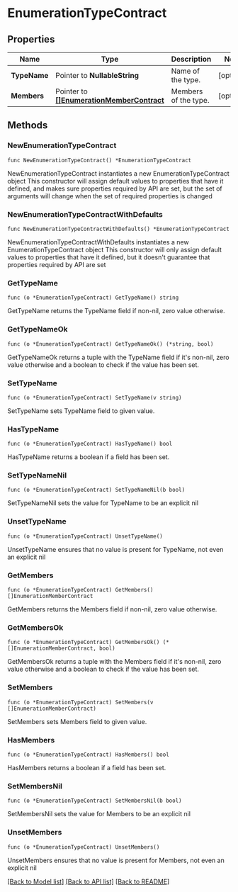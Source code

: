 # EnumerationTypeContract

## Properties

Name | Type | Description | Notes
------------ | ------------- | ------------- | -------------
**TypeName** | Pointer to **NullableString** | Name of the type. | [optional] 
**Members** | Pointer to [**[]EnumerationMemberContract**](EnumerationMemberContract.md) | Members of the type. | [optional] 

## Methods

### NewEnumerationTypeContract

`func NewEnumerationTypeContract() *EnumerationTypeContract`

NewEnumerationTypeContract instantiates a new EnumerationTypeContract object
This constructor will assign default values to properties that have it defined,
and makes sure properties required by API are set, but the set of arguments
will change when the set of required properties is changed

### NewEnumerationTypeContractWithDefaults

`func NewEnumerationTypeContractWithDefaults() *EnumerationTypeContract`

NewEnumerationTypeContractWithDefaults instantiates a new EnumerationTypeContract object
This constructor will only assign default values to properties that have it defined,
but it doesn't guarantee that properties required by API are set

### GetTypeName

`func (o *EnumerationTypeContract) GetTypeName() string`

GetTypeName returns the TypeName field if non-nil, zero value otherwise.

### GetTypeNameOk

`func (o *EnumerationTypeContract) GetTypeNameOk() (*string, bool)`

GetTypeNameOk returns a tuple with the TypeName field if it's non-nil, zero value otherwise
and a boolean to check if the value has been set.

### SetTypeName

`func (o *EnumerationTypeContract) SetTypeName(v string)`

SetTypeName sets TypeName field to given value.

### HasTypeName

`func (o *EnumerationTypeContract) HasTypeName() bool`

HasTypeName returns a boolean if a field has been set.

### SetTypeNameNil

`func (o *EnumerationTypeContract) SetTypeNameNil(b bool)`

 SetTypeNameNil sets the value for TypeName to be an explicit nil

### UnsetTypeName
`func (o *EnumerationTypeContract) UnsetTypeName()`

UnsetTypeName ensures that no value is present for TypeName, not even an explicit nil
### GetMembers

`func (o *EnumerationTypeContract) GetMembers() []EnumerationMemberContract`

GetMembers returns the Members field if non-nil, zero value otherwise.

### GetMembersOk

`func (o *EnumerationTypeContract) GetMembersOk() (*[]EnumerationMemberContract, bool)`

GetMembersOk returns a tuple with the Members field if it's non-nil, zero value otherwise
and a boolean to check if the value has been set.

### SetMembers

`func (o *EnumerationTypeContract) SetMembers(v []EnumerationMemberContract)`

SetMembers sets Members field to given value.

### HasMembers

`func (o *EnumerationTypeContract) HasMembers() bool`

HasMembers returns a boolean if a field has been set.

### SetMembersNil

`func (o *EnumerationTypeContract) SetMembersNil(b bool)`

 SetMembersNil sets the value for Members to be an explicit nil

### UnsetMembers
`func (o *EnumerationTypeContract) UnsetMembers()`

UnsetMembers ensures that no value is present for Members, not even an explicit nil

[[Back to Model list]](../README.md#documentation-for-models) [[Back to API list]](../README.md#documentation-for-api-endpoints) [[Back to README]](../README.md)


